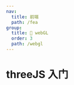 ```yaml
---
nav:
  title: 前端
  path: /fea
group:
  title: 💊 webGL
  order: 3
  path: /webgl
---
```


# threeJS 入门
